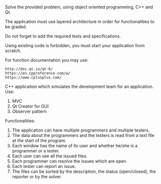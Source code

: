 Solve the provided problem, using object oriented programming, C++ and Qt.

The application must use layered architecture in order for functionalities to be graded.

Do not forget to add the required tests and specifications.

Using existing code is forbidden, you must start your application from scratch.

For function documentation you may use:

    http://doc.qt.io/qt-6/
    https://en.cppreference.com/w/
    https://www.cplusplus.com/


C++ application which simulates the development team for an application.
Use:
1. MVC
2. Qt Creator for GUI
3. Observer pattern

Functionalities:
1. The application can have multiple programmers and multiple testers.
2. The data about the programmers and the testers is read from a text file at the start of the program.
3. Each window has the name of its user and whether he/she is a programmer or a tester.
4. Each user can see all the issued files.
5. Each programmer can resolve the issues which are open.
6. Each tester can report an issue.
7. The files can be sorted by the description, the status (open/closed), the reporter or by the solver.
